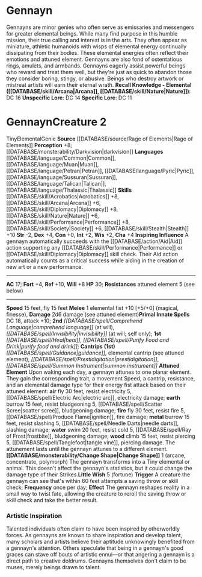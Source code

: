 ﻿---
ac: '17'
alignment: null
all_resistance: null
burrow_speed: null
charisma: '+4'
climb_speed: null
constitution: '+0'
creature_ability:
- Attuned Element
- Change Shape
- Inspiring Influence
- Little Wish
creature_family: '[[DATABASE/monsterfamily/Genie|Genie]]'
dexterity: '+4'
element: null
fly_speed: '15'
fortitude: '+4'
hardness: null
hp: '30'
id: '2687'
immunity: null
intelligence: '+2'
land_speed: '15'
language:
- '[[DATABASE/language/Common|Common]]'
- '[[DATABASE/language/Muan|Muan]]'
- '[[DATABASE/language/Petran|Petran]]'
- '[[DATABASE/language/Pyric|Pyric]]'
- '[[DATABASE/language/Sussuran|Sussuran]]'
- '[[DATABASE/language/Talican|Talican]]'
- '[[DATABASE/language/Thalassic|Thalassic]]'
level: '2'
max_speed: '15'
name: Gennayn
perception: '+8'
rarity: Common
reflex: '+10'
resistance:
- attuned element 5 (see below)
rus_type_level: null
school: null
sense:
- '[[DATABASE/monsterability/Darkvision|darkvision]]'
size: Tiny
skill:
- '[[DATABASE/skill/Acrobatics|Acrobatics]] +8'
- '[[DATABASE/skill/Arcana|Arcana]] +6'
- '[[DATABASE/skill/Diplomacy|Diplomacy]] +8'
- '[[DATABASE/skill/Nature|Nature]] +6'
- '[[DATABASE/skill/Performance|Performance]] +8'
- '[[DATABASE/skill/Society|Society]] +6'
- '[[DATABASE/skill/Stealth|Stealth]] +10'
source: '[[DATABASE/source/Rage of Elements|Rage of Elements]]'
speed:
- 15 feet
- fly 15 feet
spell:
- '[[DATABASE/spell/Comprehend Language|Comprehend Language]]'
- '[[DATABASE/spell/Guidance|Guidance]]'
- '[[DATABASE/spell/Heal|Heal]]'
- '[[DATABASE/spell/Invisibility|Invisibility]]'
- '[[DATABASE/spell/Light|Light]]'
- '[[DATABASE/spell/Prestidigitation|Prestidigitation]]'
- '[[DATABASE/spell/Purify Food and Drink|Purify Food and Drink]]'
- '[[DATABASE/spell/Summon Instrument|Summon Instrument]]'
strength: '-2'
strength_req: '-2'
strongest_save:
- Reflex
swim_speed: null
trait:
- '[[DATABASE/trait/Elemental|Elemental]]'
- '[[DATABASE/trait/Genie|Genie]]'
type: Creature
vision: Darkvision
weakest_save:
- Fortitude
weakness: null
will: '+8'
wisdom: '+2'

---
# Gennayn

Gennayns are minor genies who often serve as emissaries and messengers for greater elemental beings. While many find purpose in this humble mission, their true calling and interest is in the arts.
 They often appear as miniature, athletic humanoids with wisps of elemental energy continually dissipating from their bodies. These elemental energies often reflect their emotions and attuned element. Gennayns are also fond of ostentatious rings, amulets, and armbands.
 Gennayns eagerly assist powerful beings who reward and treat them well, but they're just as quick to abandon those they consider boring, stingy, or abusive. Beings who destroy artwork or mistreat artists will earn their eternal wrath.
**Recall Knowledge - Elemental ([[DATABASE/skill/Arcana|Arcana]], [[DATABASE/skill/Nature|Nature]])**: DC 16
**Unspecific Lore**: DC 14
**Specific Lore**: DC 11

# Gennayn<span class="item-type">Creature 2</span>

<span class="trait-size item-trait">Tiny</span><span class="item-trait">Elemental</span><span class="item-trait">Genie</span>
**Source** [[DATABASE/source/Rage of Elements|Rage of Elements]]
**Perception** +8; [[DATABASE/monsterability/Darkvision|darkvision]]
**Languages** [[DATABASE/language/Common|Common]], [[DATABASE/language/Muan|Muan]], [[DATABASE/language/Petran|Petran]], [[DATABASE/language/Pyric|Pyric]], [[DATABASE/language/Sussuran|Sussuran]], [[DATABASE/language/Talican|Talican]], [[DATABASE/language/Thalassic|Thalassic]]
**Skills** [[DATABASE/skill/Acrobatics|Acrobatics]] +8, [[DATABASE/skill/Arcana|Arcana]] +6, [[DATABASE/skill/Diplomacy|Diplomacy]] +8, [[DATABASE/skill/Nature|Nature]] +6, [[DATABASE/skill/Performance|Performance]] +8, [[DATABASE/skill/Society|Society]] +6, [[DATABASE/skill/Stealth|Stealth]] +10
**Str** -2, **Dex** +4, **Con** +0, **Int** +2, **Wis** +2, **Cha** +4
**Inspiring Influence** A gennayn automatically succeeds with the [[DATABASE/action/Aid|Aid]] action supporting any [[DATABASE/skill/Performance|Performance]] or [[DATABASE/skill/Diplomacy|Diplomacy]] skill check. Their Aid action automatically counts as a critical success while aiding in the creation of new art or a new performance.

---
**AC** 17; **Fort** +4, **Ref** +10, **Will** +8
**HP** 30; **Resistances** attuned element 5 (see below)

---
**Speed** 15 feet, fly 15 feet
<span class="in-box-ability">**Melee** <span class="action-icon">1</span> elemental fist +10 [+5/+0] (magical, finesse), **Damage** 2d6 damage (see attuned element)</span>**Primal Innate Spells** DC 18, attack +10; **2nd** _[[DATABASE/spell/Comprehend Language|comprehend language]]_ (at will), _[[DATABASE/spell/Invisibility|invisibility]]_ (at will; self only); **1st** _[[DATABASE/spell/Heal|heal]]_, _[[DATABASE/spell/Purify Food and Drink|purify food and drink]]_; **Cantrips** **(1st)** _[[DATABASE/spell/Guidance|guidance]]_, elemental cantrip (see attuned element), _[[DATABASE/spell/Prestidigitation|prestidigitation]]_, _[[DATABASE/spell/Summon Instrument|summon instrument]]_
<span class="in-box-ability">**Attuned Element** Upon waking each day, a gennayn attunes to one planar element. They gain the corresponding trait, a movement Speed, a cantrip, resistance, and an elemental damage type for their energy fist attack based on their attuned element: **air** fly 30 feet, resist electricity 5, [[DATABASE/spell/Electric Arc|electric arc]], electricity damage; **earth** burrow 15 feet, resist bludgeoning 5, [[DATABASE/spell/Scatter Scree|scatter scree]], bludgeoning damage; **fire** fly 30 feet, resist fire 5, [[DATABASE/spell/Produce Flame|ignition]], fire damage; **metal** burrow 15 feet, resist slashing 5, [[DATABASE/spell/Needle Darts|needle darts]], slashing damage; **water** swim 20 feet, resist cold 5, [[DATABASE/spell/Ray of Frost|frostbite]], bludgeoning damage; **wood** climb 15 feet, resist piercing 5, [[DATABASE/spell/Tanglefoot|tangle vine]], piercing damage. The attunement lasts until the gennayn attunes to a different element.</span><span class="in-box-ability">**[[DATABASE/monsterability/Change Shape|Change Shape]]** <span class="action-icon">1</span> (arcane, concentrate, polymorph) The gennayn transforms into a Tiny elemental or animal. This doesn't affect the gennayn's statistics, but it could change the damage type of their Strikes.</span><span class="in-box-ability">**Little Wish** <span class="action-icon">5</span> (fortune) **Trigger** A creature the gennayn can see that's within 60 feet attempts a saving throw or skill check; **Frequency** once per day; **Effect** The gennayn reshapes reality in a small way to twist fate, allowing the creature to reroll the saving throw or skill check and take the better result.</span>

###  Artistic Inspiration

Talented individuals often claim to have been inspired by otherworldly forces. As gennayns are known to share inspiration and develop talent, many scholars and artists believe their aptitude unknowingly benefited from a gennayn's attention. Others speculate that being in a gennayn's good graces can stave off bouts of artistic ennui—or that angering a gennayn is a direct path to creative doldrums. Gennayns themselves don't claim to be muses, merely beings drawn to talent.